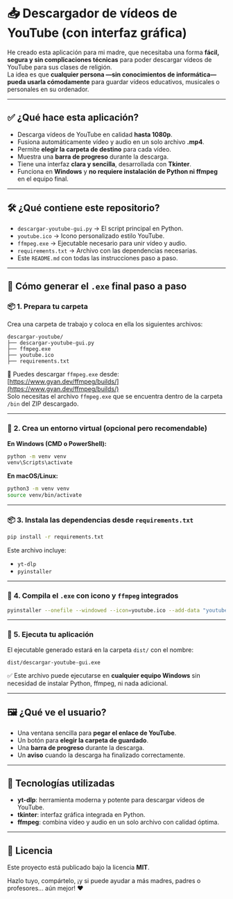 # 📥 **Descargador de vídeos de YouTube (con interfaz gráfica)**

He creado esta aplicación para mi madre, que necesitaba una forma **fácil, segura y sin complicaciones técnicas** para poder descargar vídeos de YouTube para sus clases de religión.  
La idea es que **cualquier persona —sin conocimientos de informática— pueda usarla cómodamente** para guardar vídeos educativos, musicales o personales en su ordenador.

---

## ✅ **¿Qué hace esta aplicación?**

- Descarga vídeos de YouTube en calidad **hasta 1080p**.  
- Fusiona automáticamente vídeo y audio en un solo archivo **.mp4**.  
- Permite **elegir la carpeta de destino** para cada vídeo.  
- Muestra una **barra de progreso** durante la descarga.  
- Tiene una interfaz **clara y sencilla**, desarrollada con **Tkinter**.  
- Funciona en **Windows** y **no requiere instalación de Python ni ffmpeg** en el equipo final.

---

## 🛠️ **¿Qué contiene este repositorio?**

- `descargar-youtube-gui.py` → El script principal en Python.  
- `youtube.ico` → Icono personalizado estilo YouTube.  
- `ffmpeg.exe` → Ejecutable necesario para unir vídeo y audio.  
- `requirements.txt` → Archivo con las dependencias necesarias.  
- Este `README.md` con todas las instrucciones paso a paso.

---

## 🚀 **Cómo generar el `.exe` final paso a paso**

### 📦 **1. Prepara tu carpeta**

Crea una carpeta de trabajo y coloca en ella los siguientes archivos:

```
descargar-youtube/
├── descargar-youtube-gui.py
├── ffmpeg.exe
├── youtube.ico
├── requirements.txt
```

🔹 Puedes descargar `ffmpeg.exe` desde: [https://www.gyan.dev/ffmpeg/builds/](https://www.gyan.dev/ffmpeg/builds/)  
Solo necesitas el archivo `ffmpeg.exe` que se encuentra dentro de la carpeta `/bin` del ZIP descargado.

---

### 🐍 **2. Crea un entorno virtual** (opcional pero recomendable)

**En Windows (CMD o PowerShell):**
```bash
python -m venv venv
venv\Scripts\activate
```

**En macOS/Linux:**
```bash
python3 -m venv venv
source venv/bin/activate
```

---

### 📦 **3. Instala las dependencias desde `requirements.txt`**

```bash
pip install -r requirements.txt
```

Este archivo incluye:

- `yt-dlp`  
- `pyinstaller`

---

### 🧱 **4. Compila el `.exe` con icono y `ffmpeg` integrados**

```bash
pyinstaller --onefile --windowed --icon=youtube.ico --add-data "youtube.ico;." --add-binary "ffmpeg.exe;." descargar-youtube-gui.py
```

---

### 📁 **5. Ejecuta tu aplicación**

El ejecutable generado estará en la carpeta `dist/` con el nombre:

```
dist/descargar-youtube-gui.exe
```

✅ Este archivo puede ejecutarse en **cualquier equipo Windows** sin necesidad de instalar Python, ffmpeg, ni nada adicional.

---

## 🖼️ **¿Qué ve el usuario?**

- Una ventana sencilla para **pegar el enlace de YouTube**.  
- Un botón para **elegir la carpeta de guardado**.  
- Una **barra de progreso** durante la descarga.  
- Un **aviso** cuando la descarga ha finalizado correctamente.

---

## 🔧 **Tecnologías utilizadas**

- **yt-dlp**: herramienta moderna y potente para descargar vídeos de YouTube.  
- **tkinter**: interfaz gráfica integrada en Python.  
- **ffmpeg**: combina vídeo y audio en un solo archivo con calidad óptima.

---

## 📜 **Licencia**

Este proyecto está publicado bajo la licencia **MIT**.

Hazlo tuyo, compártelo, ¡y si puede ayudar a más madres, padres o profesores... aún mejor! ❤️
